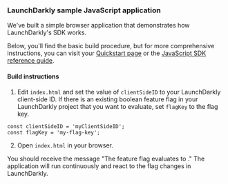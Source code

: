 ### LaunchDarkly sample JavaScript application 

We've built a simple browser application that demonstrates how LaunchDarkly's SDK works. 

Below, you'll find the basic build procedure, but for more comprehensive instructions, you can visit your [Quickstart page](https://app.launchdarkly.com/quickstart#/) or the [JavaScript SDK reference guide](https://docs.launchdarkly.com/sdk/client-side/javascript).

#### Build instructions 

1. Edit `index.html` and set the value of `clientSideID` to your LaunchDarkly client-side ID. If there is an existing boolean feature flag in your LaunchDarkly project that you want to evaluate, set `flagKey` to the flag key.

```
const clientSideID = 'myClientSideID';
const flagKey = 'my-flag-key';
```

2. Open `index.html` in your browser.

You should receive the message "The <flagKey> feature flag evaluates to <flagValue>." The application will run continuously and react to the flag changes in LaunchDarkly.
